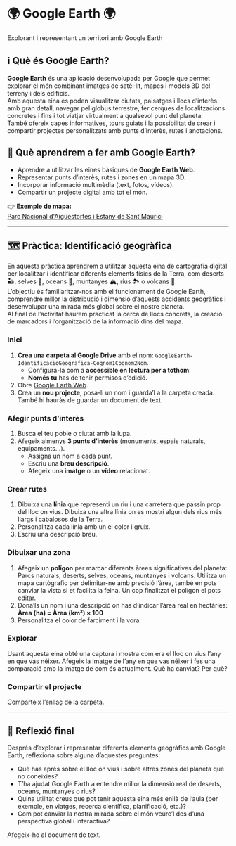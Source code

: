 # 🌍 Google Earth 🌍
Explorant i representant un territori amb Google Earth  

## ℹ️ Què és Google Earth?

**Google Earth** és una aplicació desenvolupada per Google que permet explorar el món combinant imatges de satèl·lit, mapes i models 3D del terreny i dels edificis.  
Amb aquesta eina es poden visualitzar ciutats, paisatges i llocs d’interès amb gran detall, navegar pel globus terrestre, fer cerques de localitzacions concretes i fins i tot viatjar virtualment a qualsevol punt del planeta.  
També ofereix capes informatives, tours guiats i la possibilitat de crear i compartir projectes personalitzats amb punts d’interès, rutes i anotacions.

## 📝 Què aprendrem a fer amb Google Earth?
- Aprendre a utilitzar les eines bàsiques de **Google Earth Web**.  
- Representar punts d’interès, rutes i zones en un mapa 3D.  
- Incorporar informació multimèdia (text, fotos, vídeos).  
- Compartir un projecte digital amb tot el món.  

👉 **Exemple de mapa:**  
[Parc Nacional d'Aigüestortes i Estany de Sant Maurici](https://earth.google.com/earth/d/1NiaSyJb2irwPMP9xzswIEO3UhrYjoT_O?usp=sharing)

---

## 🗺️ Pràctica: Identificació geogràfica

En aquesta pràctica aprendrem a utilitzar aquesta eina de cartografia digital per localitzar i identificar diferents elements físics de la Terra, com deserts 🏜️, selves 🌳, oceans 🌊, muntanyes 🏔️, rius 🏞️ o volcans 🌋.  
L’objectiu és familiaritzar-nos amb el funcionament de Google Earth, comprendre millor la distribució i dimensió d’aquests accidents geogràfics i desenvolupar una mirada més global sobre el nostre planeta.  
Al final de l’activitat haurem practicat la cerca de llocs concrets, la creació de marcadors i l’organització de la informació dins del mapa.

### Inici
1. **Crea una carpeta al Google Drive** amb el nom: `GoogleEarth-IdentificacioGeografica-Cognom1Cognom2Nom`.
   - Configura-la com a **accessible en lectura per a tothom**.
   - **Només tu** has de tenir permisos d’edició.
2. Obre [Google Earth Web](https://earth.google.com/web/).  
3. Crea un **nou projecte**, posa-li un nom i guarda’l a la carpeta creada. També hi hauràs de guardar un document de text.

### Afegir punts d’interès
1. Busca el teu poble o ciutat amb la lupa.  
2. Afegeix almenys **3 punts d’interès** (monuments, espais naturals, equipaments…).  
   - Assigna un nom a cada punt.  
   - Escriu una **breu descripció**.  
   - Afegeix una **imatge** o un **vídeo** relacionat.  

### Crear rutes
1. Dibuixa una **línia** que representi un riu i una carretera que passin prop del lloc on vius. Dibuixa una altra línia on es mostri algun dels rius més llargs i cabalosos de la Terra.
2. Personalitza cada línia amb un el color i gruix.  
3. Escriu una descripció breu.  

### Dibuixar una zona
1. Afegeix un **polígon** per marcar diferents àrees significatives del planeta: Parcs naturals, deserts, selves, oceans, muntanyes i volcans. Utilitza un mapa cartògrafic per delimitar-ne amb precisió l’àrea, també en pots canviar la vista si et facilita la feina. Un cop finalitzat el polígon el pots editar. 
2. Dona’ls un nom i una descripció on has d’indicar l’àrea real en hectàries: **Àrea (ha) = Àrea (km²) × 100**
3. Personalitza el color de farciment i la vora.  

### Explorar
Usant aquesta eina obté una captura i mostra com era el lloc on vius l’any en que vas néixer. Afegeix la imatge de l’any en que vas néixer i fes una comparació amb la imatge de com és actualment. Què ha canviat? Per què?

### Compartir el projecte
Comparteix l’enllaç de la carpeta.

---

## 🤔 Reflexió final

Després d’explorar i representar diferents elements geogràfics amb Google Earth, reflexiona sobre alguna d’aquestes preguntes:

- Què has après sobre el lloc on vius i sobre altres zones del planeta que no coneixies?  
- T’ha ajudat Google Earth a entendre millor la dimensió real de deserts, oceans, muntanyes o rius?  
- Quina utilitat creus que pot tenir aquesta eina més enllà de l’aula (per exemple, en viatges, recerca científica, planificació, etc.)?  
- Com pot canviar la nostra mirada sobre el món veure’l des d’una perspectiva global i interactiva?

Afegeix-ho al document de text.
